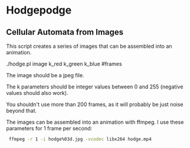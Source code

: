# Hodgepodge

## Cellular Automata from Images

This script creates a series of images that can be assembled into an animation.

./hodge.pl image k_red k_green k_blue #frames

The image should be a jpeg file.

The k parameters should be integer values between 0 and 255 (negative values should also work).

You shouldn't use more than 200 frames, as it will probably be just noise beyond that.

The images can be assembled into an animation with ffmpeg. I use these parameters for 1 frame per second:

```sh
 ffmpeg -r 1 -i hodge%03d.jpg -vcodec libx264 hodge.mp4
```
